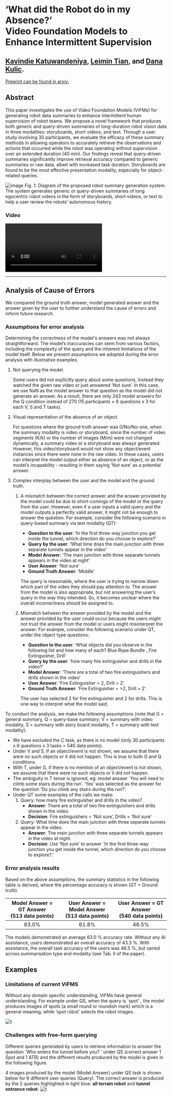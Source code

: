 # ‘What did the Robot do in my Absence?’ <br /> Video Foundation Models to Enhance Intermittent Supervision

## [Kavindie Katuwandeniya](https://people.csiro.au/k/k/kavi-katuwandeniya), [Leimin Tian](https://tianleimin.github.io/), and [Dana Kulic](https://www.monash.edu/engineering/danakulic).

[Preprint can be found in arxiv.](https://arxiv.org/abs/2411.10016)

## Abstract
This paper investigates the use of Video
Foundation Models (ViFMs) for generating robot data summaries
to enhance intermittent human supervision of robot
teams. We propose a novel framework that produces both
generic and query-driven summaries of long-duration robot
vision data in three modalities: storyboards, short videos,
and text. Through a user study involving 30 participants, we
evaluate the efficacy of these summary methods in allowing
operators to accurately retrieve the observations and actions
that occurred while the robot was operating without supervision
over an extended duration (40 min). Our findings reveal that
query-driven summaries significantly improve retrieval accuracy
compared to generic summaries or raw data, albeit with
increased task duration. Storyboards are found to be the most
effective presentation modality, especially for object-related
queries. 

![image](https://github.com/user-attachments/assets/574afb0f-dd58-4f84-ac13-f34dba0f0bff)
Fig. 1: Diagram of the proposed robot summary generation system. The system generates generic or query-driven summaries of long egocentric robot videos in the form of
storyboards, short videos, or text to help a user review the robots’ autonomous history.

### Video

<video  width="60%" controls>
  <source src="media/video_attachement.mp4" type="video/mp4">
Your browser does not support the video tag.
</video>


---

## Analysis of Cause of Errors
We compared the ground truth answer, model generated answer and the answer given by the user to further understand the cause of errors and inform future research.

### Assumptions for error analysis
Determining the correctness of the model's answers was not always straightforward. The model’s inaccuracies can stem from various factors, including the complexity of the query and the inherent limitations of the model itself. Below we present assumptions we adopted during the error analysis with illustrative examples.
1. Not querying the model.
	
	Some users did not explicitly query about some questions,  instead they watched the given raw video or just answered ‘Not sure’. In this case, we use NaN as the model answer to that question as the model did not generate an answer. 
	As a result, there are only 243 model answers for the Q condition instead of 270 (15 participants × 6 questions x 3 for each V, S and T tasks). 

2. Visual representation of the absence of an object.

	For questions where the ground truth answer was 0/No/No-one, when the summary modality is video or storyboard, since the number of video segments (K/k) or the number of images (M/m) were not changed dynamically, a summary video or a storyboard was always generated. However, this video/storyboard would not show any object/event instances since there were none in the raw video. In these cases, users can interpret the model output either as absence of an object, or as the model’s incapability - resulting in them saying 'Not sure’ as a potential answer.

3. Complex interplay between the user and the model and the ground truth.
	1. A mismatch between the correct answer and the answer provided by the model could be due to short-comings of the model or the query from the user. However, even if a user inputs a valid query and the model outputs a perfectly valid answer, it might not be enough to answer the question. For example, consider the following scenario in query-based summary via text modality (QT):
		- **Question to the user**: ‘In the first three-way junction you get inside the tunnel, which direction  do you choose to explore?’
		- **Query by the user**: ‘What time does the main junction with three separate tunnels appear in the video’
		- **Model Answer**: ‘The main junction with three separate tunnels appears in the video at night’
		- **User Answer**: ‘Not sure’
		- **Ground Truth Answer**: ‘Middle’

		The query is reasonable, where the user is trying to narrow down which part of the video they should pay attention to. The answer from the model is also appropriate, but not answering the user’s query in the way they intended. So, it becomes unclear where the overall incorrectness should be assigned to.

	2. Mismatch between the answer provided by the model and the answer provided by the user could occur because the users might not trust the answer from the model or users might misinterpret the answer. For example, consider the following scenario under QT, under the object type questions:
		- **Question to the user**: ‘What objects did you observe in the following list and how many of each? Blue Rope Bundle , Fire Extinguisher, Drill’
		- **Query by the user**: ‘how many fire extinguisher and drills in the video?’
		- **Model Answer**: ‘There are a total of two fire extinguishers and drills shown in the video’
		- **User Answer**: ‘Fire Extinguisher = 2, Drill = 2’
		- **Ground Truth Answer**: ‘Fire Extinguisher = >2, Drill = 2’

		The user has selected 2 for fire extinguisher and 2 for drills. This is one way to interpret what the model said.

To conduct the analysis, we make the following assumptions (note that G = general summary, Q = query-base summary; V = summary with video modality, S =  summary with story board modality, T = summary with text modality):

- We have excluded the C task, as there is no model (only 30 participants x 6 questions x  3 tasks = 540 data points). 
- Under V and S, if an object/event is not shown, we assume that there were no such objects or it did not happen. This is true to both G and Q conditions.
- With T, under G, if there is no mention of an object/event is not shown, we assume that there were no such objects or it did not happen.
- The ambiguity in T tense is ignored, eg: model answer `You will need to climb some stairs during the run’. ‘Yes’ was selected as the answer for the question ‘Do you climb any stairs during the run?’.
- Under QT some examples of the calls we make:
	1. Query: how many fire extinguisher and drills in the video?.
		- **Answer**: There are a total of two fire extinguishers and drills shown in the video.
		- **Decision**: Fire extinguishers = ‘Not sure’, Drills = ‘Not sure’
	2. Query: What time does the main junction with three seperate tunnels appear in the video.
		- **Answer**: The main junction with three separate tunnels appears in the video at night.
		- **Decision**: Use ‘Not sure’ to answer `In the first three-way junction you get inside the tunnel, which direction do you choose to explore?.'

### Error analysis results
Based on the above assumptions, the summary statistics in the following table is derived, where the percentage accuracy is shown (GT = Ground truth).

| Model Answer = GT Answer<br>(513 data points) | User Answer = Model Answer<br>(513 data points) | User Answer = GT Answer<br>(540 data points) |
|:--------------------------------------------------------:|:------------------------------------------------:|:-------------------------------------------------------:|
|                           63.0%                          |                       61.8%                      |                          46.5%                          |

The models demonstrated an average 63.0 % accuracy rate. Without any AI assistance, users demonstrated an overall accuracy of 43.3 %. With assistance, the overall task accuracy of the users was 46.5 %, but varied across summarisation type and modality (see Tab. II of the paper).

## Examples
### Limitations of current ViFMS
Without any domain specific understanding, ViFMs have general understanding. For example under QS, when the query is `spot' , the model produces images of spots (a small round or roundish mark) which is a general meaning, while ‘spot robot’ selects the robot images.

![t](media/ViFM_limitations_case1.png)

### Challenges with free-form querying
Different queries generated by users to retrieve information to answer the question `Who enters the tunnel before you? ' under QS (correct answer 1 Spot and 1 ATR) and the different results produced by the model is given in the following figure. 

4 images produced by the model (Model Answer) under QS task is shown below for 6 different user queries (Query). The correct answer is produced by the 2 queries highlighted in light blue: **all terrain robot** and **tunnel entrance robot**.
![t](media/Query_nuances.png)

